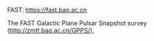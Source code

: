 FAST: https://fast.bao.ac.cn

The FAST Galactic Plane Pulsar Snapshot survey (http://zmtt.bao.ac.cn/GPPS/), 

